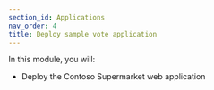```yaml
---
section_id: Applications
nav_order: 4
title: Deploy sample vote application
---
```


In this module, you will:

- Deploy the Contoso Supermarket web application
